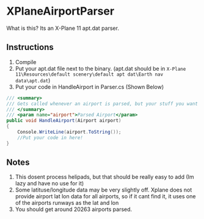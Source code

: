 # XPlaneAirportParser
What is this? Its an X-Plane 11 apt.dat parser.

## Instructions
1. Compile
2. Put your apt.dat file next to the binary. (apt.dat should be in ```X-Plane 11\Resources\default scenery\default apt dat\Earth nav data\apt.dat```)
3. Put your code in HandleAirport in Parser.cs (Shown Below)
```csharp
/// <summary>
/// Gets called whenever an airport is parsed, but your stuff you want to use the airport stuff with (Like a db insert Query!)
/// </summary>
/// <param name="airport">Parsed Airport</param>
public void HandleAirport(Airport airport)
{
	Console.WriteLine(airport.ToString());
	//Put your code in here!
}

```

## Notes
1. This dosent process helipads, but that should be really easy to add (Im lazy and have no use for it)
2. Some latituse/longitude data may be very slightly off. Xplane does not provide airport lat lon data for all airports, so if it cant find it, it uses one of the airports runways as the lat and lon
3. You should get around 20263 airports parsed.
